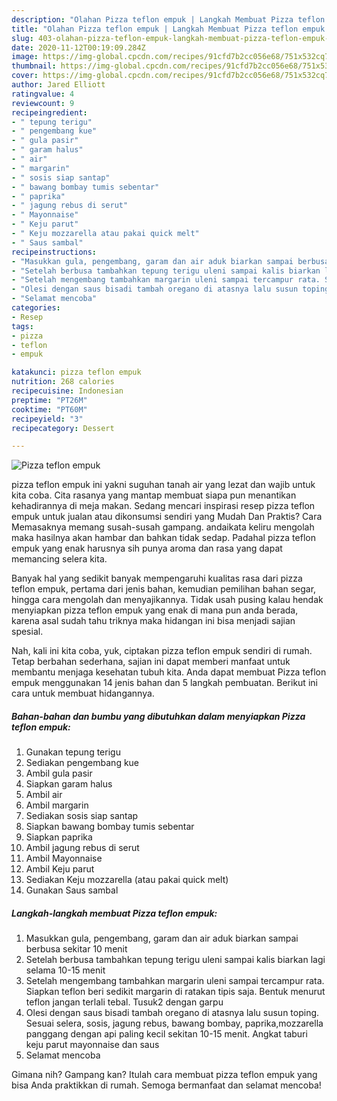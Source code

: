 ```yaml
---
description: "Olahan Pizza teflon empuk | Langkah Membuat Pizza teflon empuk Yang Enak Dan Mudah"
title: "Olahan Pizza teflon empuk | Langkah Membuat Pizza teflon empuk Yang Enak Dan Mudah"
slug: 403-olahan-pizza-teflon-empuk-langkah-membuat-pizza-teflon-empuk-yang-enak-dan-mudah
date: 2020-11-12T00:19:09.284Z
image: https://img-global.cpcdn.com/recipes/91cfd7b2cc056e68/751x532cq70/pizza-teflon-empuk-foto-resep-utama.jpg
thumbnail: https://img-global.cpcdn.com/recipes/91cfd7b2cc056e68/751x532cq70/pizza-teflon-empuk-foto-resep-utama.jpg
cover: https://img-global.cpcdn.com/recipes/91cfd7b2cc056e68/751x532cq70/pizza-teflon-empuk-foto-resep-utama.jpg
author: Jared Elliott
ratingvalue: 4
reviewcount: 9
recipeingredient:
- " tepung terigu"
- " pengembang kue"
- " gula pasir"
- " garam halus"
- " air"
- " margarin"
- " sosis siap santap"
- " bawang bombay tumis sebentar"
- " paprika"
- " jagung rebus di serut"
- " Mayonnaise"
- " Keju parut"
- " Keju mozzarella atau pakai quick melt"
- " Saus sambal"
recipeinstructions:
- "Masukkan gula, pengembang, garam dan air aduk biarkan sampai berbusa sekitar 10 menit"
- "Setelah berbusa tambahkan tepung terigu uleni sampai kalis biarkan lagi selama 10-15 menit"
- "Setelah mengembang tambahkan margarin uleni sampai tercampur rata. Siapkan teflon beri sedikit margarin di ratakan tipis saja. Bentuk menurut teflon jangan terlali tebal. Tusuk2 dengan garpu"
- "Olesi dengan saus bisadi tambah oregano di atasnya lalu susun toping. Sesuai selera, sosis, jagung rebus, bawang bombay, paprika,mozzarella panggang dengan api paling kecil sekitan 10-15 menit. Angkat taburi keju parut mayonnaise dan saus"
- "Selamat mencoba"
categories:
- Resep
tags:
- pizza
- teflon
- empuk

katakunci: pizza teflon empuk 
nutrition: 268 calories
recipecuisine: Indonesian
preptime: "PT26M"
cooktime: "PT60M"
recipeyield: "3"
recipecategory: Dessert

---
```



![Pizza teflon empuk](https://img-global.cpcdn.com/recipes/91cfd7b2cc056e68/751x532cq70/pizza-teflon-empuk-foto-resep-utama.jpg)


pizza teflon empuk ini yakni suguhan tanah air yang lezat dan wajib untuk kita coba. Cita rasanya yang mantap membuat siapa pun menantikan kehadirannya di meja makan.
Sedang mencari inspirasi resep pizza teflon empuk untuk jualan atau dikonsumsi sendiri yang Mudah Dan Praktis? Cara Memasaknya memang susah-susah gampang. andaikata keliru mengolah maka hasilnya akan hambar dan bahkan tidak sedap. Padahal pizza teflon empuk yang enak harusnya sih punya aroma dan rasa yang dapat memancing selera kita.

Banyak hal yang sedikit banyak mempengaruhi kualitas rasa dari pizza teflon empuk, pertama dari jenis bahan, kemudian pemilihan bahan segar, hingga cara mengolah dan menyajikannya. Tidak usah pusing kalau hendak menyiapkan pizza teflon empuk yang enak di mana pun anda berada, karena asal sudah tahu triknya maka hidangan ini bisa menjadi sajian spesial.




Nah, kali ini kita coba, yuk, ciptakan pizza teflon empuk sendiri di rumah. Tetap berbahan sederhana, sajian ini dapat memberi manfaat untuk membantu menjaga kesehatan tubuh kita. Anda dapat membuat Pizza teflon empuk menggunakan 14 jenis bahan dan 5 langkah pembuatan. Berikut ini cara untuk membuat hidangannya.

<!--inarticleads1-->

##### Bahan-bahan dan bumbu yang dibutuhkan dalam menyiapkan Pizza teflon empuk:

1. Gunakan  tepung terigu
1. Sediakan  pengembang kue
1. Ambil  gula pasir
1. Siapkan  garam halus
1. Ambil  air
1. Ambil  margarin
1. Sediakan  sosis siap santap
1. Siapkan  bawang bombay tumis sebentar
1. Siapkan  paprika
1. Ambil  jagung rebus di serut
1. Ambil  Mayonnaise
1. Ambil  Keju parut
1. Sediakan  Keju mozzarella (atau pakai quick melt)
1. Gunakan  Saus sambal




<!--inarticleads2-->

##### Langkah-langkah membuat Pizza teflon empuk:

1. Masukkan gula, pengembang, garam dan air aduk biarkan sampai berbusa sekitar 10 menit
1. Setelah berbusa tambahkan tepung terigu uleni sampai kalis biarkan lagi selama 10-15 menit
1. Setelah mengembang tambahkan margarin uleni sampai tercampur rata. Siapkan teflon beri sedikit margarin di ratakan tipis saja. Bentuk menurut teflon jangan terlali tebal. Tusuk2 dengan garpu
1. Olesi dengan saus bisadi tambah oregano di atasnya lalu susun toping. Sesuai selera, sosis, jagung rebus, bawang bombay, paprika,mozzarella panggang dengan api paling kecil sekitan 10-15 menit. Angkat taburi keju parut mayonnaise dan saus
1. Selamat mencoba




Gimana nih? Gampang kan? Itulah cara membuat pizza teflon empuk yang bisa Anda praktikkan di rumah. Semoga bermanfaat dan selamat mencoba!
